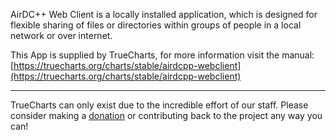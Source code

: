 AirDC++ Web Client is a locally installed application, which is designed for flexible sharing of files or directories within groups of people in a local network or over internet.

This App is supplied by TrueCharts, for more information visit the manual: [https://truecharts.org/charts/stable/airdcpp-webclient](https://truecharts.org/charts/stable/airdcpp-webclient)

---

TrueCharts can only exist due to the incredible effort of our staff.
Please consider making a [donation](https://truecharts.org/sponsor) or contributing back to the project any way you can!
